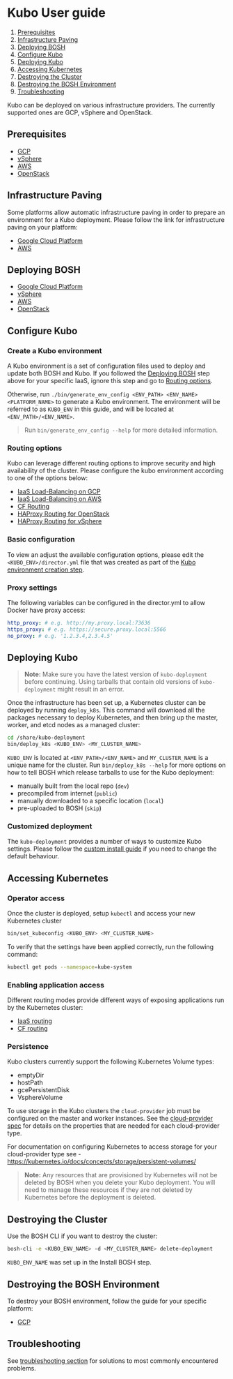 # Kubo User guide

1. [Prerequisites](#prerequisites)
1. [Infrastructure Paving](#infrastructure-paving)
1. [Deploying BOSH](#deploying-bosh)
1. [Configure Kubo](#configure-kubo)
1. [Deploying Kubo](#deploying-kubo)
1. [Accessing Kubernetes](#accessing-kubernetes)
1. [Destroying the Cluster](#destroying-the-cluster)
1. [Destroying the BOSH Environment](#destroying-the-bosh-environment)
1. [Troubleshooting](#troubleshooting)

Kubo can be deployed on various infrastructure providers. The currently supported ones
are GCP, vSphere and OpenStack.

## Prerequisites

- [GCP](platforms/gcp/prerequisites.md)
- [vSphere](platforms/vsphere/prerequisites.md)
- [AWS](platforms/aws/prerequisites.md)
- [OpenStack](platforms/openstack/prerequisites.md)

## Infrastructure Paving

Some platforms allow automatic infrastructure paving in order to prepare
an environment for a Kubo deployment. Please follow the link for infrastructure
paving on your platform:

- [Google Cloud Platform](platforms/gcp/paving.md)
- [AWS](platforms/aws/paving.md)

## Deploying BOSH

- [Google Cloud Platform](platforms/gcp/install-bosh.md)
- [vSphere](platforms/vsphere/install-bosh.md)
- [AWS](platforms/aws/install-bosh.md)
- [OpenStack](platforms/openstack/install-bosh.md)

## Configure Kubo

### Create a Kubo environment

A Kubo environment is a set of configuration files used to deploy and update both BOSH and Kubo. If you followed the [Deploying BOSH](#deploying-bosh) step above for
your specific IaaS, ignore this step and go to [Routing options](#routing_options).

Otherwise, run `./bin/generate_env_config <ENV_PATH> <ENV_NAME> <PLATFORM_NAME>`
to generate a Kubo environment. The environment will be referred to as `KUBO_ENV`
in this guide, and will be located at `<ENV_PATH>/<ENV_NAME>`.

> Run `bin/generate_env_config --help` for more detailed information.

### <a name="routing_options">Routing options</a>

Kubo can leverage different routing options to improve security and high
availability of the cluster. Please configure the kubo environment according
to one of the options below:

- [IaaS Load-Balancing on GCP](routing/gcp/load-balancing.md)
- [IaaS Load-Balancing on AWS](routing/aws/load-balancing.md)
- [CF Routing](routing/cf.md)
- [HAProxy Routing for OpenStack](routing/openstack/haproxy-routing.md)
- [HAProxy Routing for vSphere](routing/vsphere/haproxy-routing.md)

### Basic configuration

To view an adjust the available configuration options, please edit the `<KUBO_ENV>/director.yml` file that
was created as part of the [Kubo environment creation step](#create-a-kubo-environment).

### Proxy settings

The following variables can be configured in the director.yml to allow Docker have proxy access:

```yaml
http_proxy: # e.g. http://my.proxy.local:73636
https_proxy: # e.g. https://secure.proxy.local:5566
no_proxy: # e.g. '1.2.3.4,2.3.4.5'
```

## Deploying Kubo

> **Note:** Make sure you have the latest version of `kubo-deployment` before continuing. Using tarballs that contain old versions of `kubo-deployment` might result in an error.

Once the infrastructure has been set up, a Kubernetes cluster can be deployed by running `deploy_k8s`. This command will download all the packages necessary to deploy Kubernetes, and then bring up the master, worker, and etcd nodes as a managed cluster:

```bash
cd /share/kubo-deployment
bin/deploy_k8s <KUBO_ENV> <MY_CLUSTER_NAME>
```

`KUBO_ENV` is located at `<ENV_PATH>/<ENV_NAME>` and `MY_CLUSTER_NAME` is a unique name for the cluster. Run `bin/deploy_k8s --help` for more options on how to tell BOSH which release tarballs to use for the Kubo deployment:

* manually built from the local repo (`dev`)
* precompiled from internet (`public`)
* manually downloaded to a specific location (`local`)
* pre-uploaded to BOSH (`skip`)

### Customized deployment

The `kubo-deployment` provides a number of ways to customize Kubo settings. Please follow the [custom install guide](customized-kubo-installation.md) if you need to change the default behaviour.

## Accessing Kubernetes

### Operator access

Once the cluster is deployed, setup `kubectl` and access your new Kubernetes cluster

```bash
bin/set_kubeconfig <KUBO_ENV> <MY_CLUSTER_NAME>
```

To verify that the settings have been applied correctly, run the following command:

```bash
kubectl get pods --namespace=kube-system
```

### Enabling application access

Different routing modes provide different ways of exposing applications run by the Kubernetes cluster:

- [IaaS routing](./routing/exposing-apps.md)
- [CF routing](./routing/cf-apps.md)

### Persistence

Kubo clusters currently support the following Kubernetes Volume types:
- emptyDir
- hostPath
- gcePersistentDisk
- VsphereVolume

To use storage in the Kubo clusters the `cloud-provider` job must be configured on the master and worker instances. See the [cloud-provider spec](https://github.com/cloudfoundry-incubator/kubo-release/blob/master/jobs/cloud-provider/spec) for details on the properties that are needed for each cloud-provider type.

For documentation on configuring Kubernetes to access storage for your cloud-provider type see - https://kubernetes.io/docs/concepts/storage/persistent-volumes/

> **Note:** Any resources that are provisioned by Kubernetes will not be deleted by BOSH when you delete your Kubo deployment. You will need to manage these resources if they are not deleted by Kubernetes before the deployment is deleted.

## Destroying the Cluster

Use the BOSH CLI if you want to destroy the cluster:

```bash
bosh-cli -e <KUBO_ENV_NAME> -d <MY_CLUSTER_NAME> delete-deployment
```

`KUBO_ENV_NAME` was set up in the Install BOSH step.

## Destroying the BOSH Environment

To destroy your BOSH environment, follow the guide for your specific platform:

* [GCP](platforms/gcp/destroy-bosh.md)

## Troubleshooting

See [troubleshooting section](troubleshooting.md) for solutions to most commonly encountered problems.
